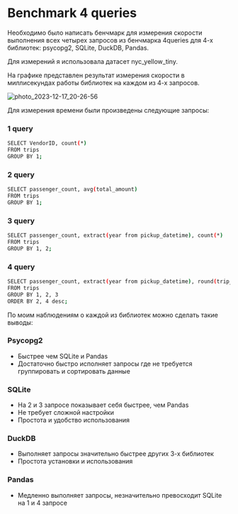 # Benchmark 4 queries 

Необходимо было написать бенчмарк для измерения скорости выполнения всех четырех запросов из бенчмарка 4queries для 4-х библиотек: psycopg2, SQLite, DuckDB, Pandas. 

Для измерений я использовала датасет nyc_yellow_tiny.

На графике представлен результат измерения скорости в миллисекундах работы библиотек на каждом из 4-х запросов.

![photo_2023-12-17_20-26-56](https://github.com/bjalyona/DB-Lab3/assets/146538270/402a9a08-506b-46b8-8ba1-3a31dd91092e)

Для измерения времени были произведены следующие запросы:

### 1 query

```bash
SELECT VendorID, count(*) 
FROM trips 
GROUP BY 1;
```

### 2 query

```bash
SELECT passenger_count, avg(total_amount) 
FROM trips 
GROUP BY 1;
```

### 3 query

```bash
SELECT passenger_count, extract(year from pickup_datetime), count(*) 
FROM trips 
GROUP BY 1, 2;
```

### 4 query

```bash
SELECT passenger_count, extract(year from pickup_datetime), round(trip_distance), count(*) 
FROM trips 
GROUP BY 1, 2, 3 
ORDER BY 2, 4 desc;
```

По моим наблюдениям о каждой из библиотек можно сделать такие выводы:

### Psycopg2

* Быстрее чем SQLite и Pandas
* Достаточно быстро исполняет запросы где не требуется группировать и сортировать данные

### SQLite

* На 2 и 3 запросе показывает себя быстрее, чем Pandas
* Не требует сложной настройки
* Простота и удобство использования

### DuckDB

* Выполняет запросы значительно быстрее других 3-х библиотек
* Простота установки и использования

### Pandas

* Медленно выполняет запросы, незначительно превосходит SQLite на 1 и 4 запросе



